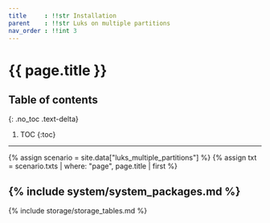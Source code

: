 ```yaml
---
title     : !!str Installation
parent    : !!str Luks on multiple partitions
nav_order : !!int 3
---
```


# {{ page.title }}

## Table of contents
{: .no_toc .text-delta}

1. TOC
{:toc}

---

{% assign scenario = site.data["luks_multiple_partitions"] %}
{% assign txt = scenario.txts | where: "page", page.title | first %}

{% include system/system_packages.md %}
---
{% include storage/storage_tables.md %}
